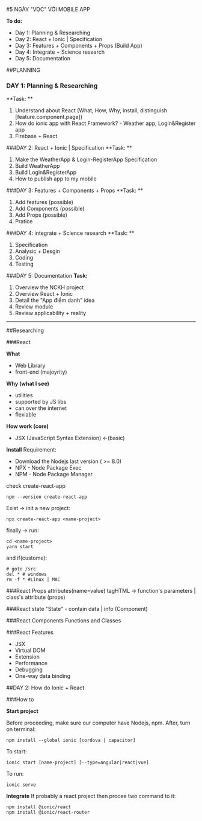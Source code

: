 #5 NGÀY "VỌC" VỚI MOBILE APP

**To do:**
- Day 1: Planning & Researching
- Day 2: React + Ionic | Specification
- Day 3: Features + Components + Props (Build App)
- Day 4: Integrate + Science research
- Day 5: Documentation

##PLANNING
### DAY 1: Planning & Researching
**Task: **
1. Understand about React (What, How, Why, install, distinguish [feature.component.page])
2. How do ionic app with React Framework? - Weather app, Login&Register app
3. Firebase + React

###DAY 2: React + Ionic | Specification
**Task: **
1. Make the WeatherApp & Login-RegisterApp Specification 
2. Build WeatherApp
3. Build Login&RegisterApp
4. How to publish app to my mobile

###DAY 3: Features + Components + Props
**Task: **
1. Add features (possible)
2. Add Components (possible)
3. Add Props (possible)
4. Pratice 

###DAY 4: integrate + Science research
**Task: **
1. Specification
2. Analysic + Desgin
3. Coding
4. Testing


###DAY 5: Documentation
**Task:**
1. Overview the NCKH project
2. Overview React + Ionic
3. Detail the "App điểm danh" idea
4. Review module
5. Review applicability + reality

---------------------------------
##Researching

###React 

**What**
- Web Library
- front-end (majoyrity)

**Why (what I see)**
- utilities
- supported by JS libs
- can over the internet
- flexiable

**How work (core)** 
- JSX (JavaScript Syntax Extension) <-(basic)


**Install**
Requirement: 
- Download the Nodejs last version ( >= 8.0)
- NPX - Node Package Exec
- NPM - Node Package Manager

check create-react-app
```
npm --version create-react-app
```

Exist -> init a new project:
```
npx create-react-app <name-project>
```

finally -> run:
```
cd <name-project>
yarn start
```

and if(custome):
```
# goto /src 
del * # windows
rm -f * #Linux | MAC
```

###React Props
attributes(name=value) tagHTML -> function's parameters | class's attribute (props)

###React state
"State" - contain data | info (Component)


###React Components
Functions and Classes

###React Features
- JSX
- Virtual DOM
- Extension
- Performance
- Debugging
- One-way data binding


##DAY 2: How do Ionic + React

###How to

**Start project**

Before proceeding, make sure our computer have Nodejs, npm. After, turn on terminal:

```
npm install --global ionic [cordova | capacitor]
```


To start:
```
ionic start [name-project] [--type=angular|react|vue]
```

To run:
```
ionic serve
```


**Integrate**
If probably a react project then procee two command to it:
```
npm install @ionic/react
npm install @ionic/react-router
```